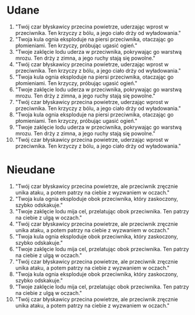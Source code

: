 
# Udane

1. "Twój czar błyskawicy przecina powietrze, uderzając wprost w przeciwnika. Ten krzyczy z bólu, a jego ciało drży od wyładowania."
2. "Twoja kula ognia eksploduje na piersi przeciwnika, otaczając go płomieniami. Ten krzyczy, próbując ugasić ogień."
3. "Twoje zaklęcie lodu uderza w przeciwnika, pokrywając go warstwą mrozu. Ten drży z zimna, a jego ruchy stają się powolne."
4. "Twój czar błyskawicy przecina powietrze, uderzając wprost w przeciwnika. Ten krzyczy z bólu, a jego ciało drży od wyładowania."
5. "Twoja kula ognia eksploduje na piersi przeciwnika, otaczając go płomieniami. Ten krzyczy, próbując ugasić ogień."
6. "Twoje zaklęcie lodu uderza w przeciwnika, pokrywając go warstwą mrozu. Ten drży z zimna, a jego ruchy stają się powolne."
7. "Twój czar błyskawicy przecina powietrze, uderzając wprost w przeciwnika. Ten krzyczy z bólu, a jego ciało drży od wyładowania."
8. "Twoja kula ognia eksploduje na piersi przeciwnika, otaczając go płomieniami. Ten krzyczy, próbując ugasić ogień."
9. "Twoje zaklęcie lodu uderza w przeciwnika, pokrywając go warstwą mrozu. Ten drży z zimna, a jego ruchy stają się powolne."
10. "Twój czar błyskawicy przecina powietrze, uderzając wprost w przeciwnika. Ten krzyczy z bólu, a jego ciało drży od wyładowania."


# Nieudane

1. "Twój czar błyskawicy przecina powietrze, ale przeciwnik zręcznie unika ataku, a potem patrzy na ciebie z wyzwaniem w oczach."
2. "Twoja kula ognia eksploduje obok przeciwnika, który zaskoczony, szybko odskakuje."
3. "Twoje zaklęcie lodu mija cel, przelatując obok przeciwnika. Ten patrzy na ciebie z ulgą w oczach."
4. "Twój czar błyskawicy przecina powietrze, ale przeciwnik zręcznie unika ataku, a potem patrzy na ciebie z wyzwaniem w oczach."
5. "Twoja kula ognia eksploduje obok przeciwnika, który zaskoczony, szybko odskakuje."
6. "Twoje zaklęcie lodu mija cel, przelatując obok przeciwnika. Ten patrzy na ciebie z ulgą w oczach."
7. "Twój czar błyskawicy przecina powietrze, ale przeciwnik zręcznie unika ataku, a potem patrzy na ciebie z wyzwaniem w oczach."
8. "Twoja kula ognia eksploduje obok przeciwnika, który zaskoczony, szybko odskakuje."
9. "Twoje zaklęcie lodu mija cel, przelatując obok przeciwnika. Ten patrzy na ciebie z ulgą w oczach."
10. "Twój czar błyskawicy przecina powietrze, ale przeciwnik zręcznie unika ataku, a potem patrzy na ciebie z wyzwaniem w oczach."
